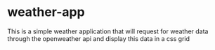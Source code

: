 # weather-app
This is a simple weather application that will request for weather data through the openweather api and display this data in a css grid
